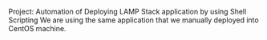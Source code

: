 Project: Automation of Deploying LAMP Stack application by using Shell Scripting
We are using the same application that we manually deployed into CentOS machine. 
